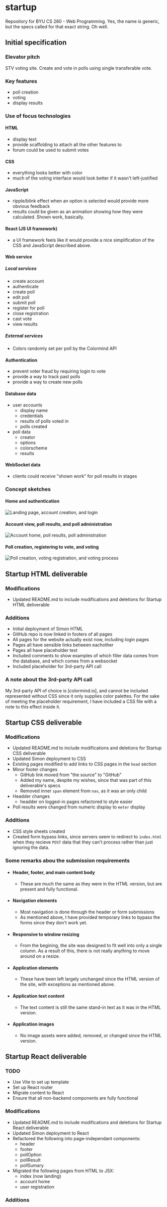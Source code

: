 # startup
Repository for BYU CS 260 - Web Programming.  Yes, the name is generic, but the specs called for that exact string.  Oh well.

## Initial specification
### Elevator pitch
STV voting site.  Create and vote in polls using single transferable vote.
### Key features
* poll creation
* voting
* display results
### Use of focus technologies
#### HTML
* display text
* provide scaffolding to attach all the other features to
* forum could be used to submit votes
#### CSS
* everything looks better with color
* much of the voting interface would look better if it wasn't left-justified
#### JavaScript
* ripple/blink effect when an option is selected would provide more obvious feedback
* results could be given as an animation showing how they were calculated.  Shown work, basically.
#### React (JS UI framework)
* a UI framework feels like it would provide a nice simplification of the CSS and JavaScript described above.
#### Web service
##### Local services
* create account
* authenticate
* create poll
* edit poll
* submit poll
* register for poll
* close registration
* cast vote
* view results
##### External services
* Colors randomly set per poll by the Colormind API
#### Authentication
* prevent voter fraud by requiring login to vote
* provide a way to track past polls
* provide a way to create new polls
#### Database data
* user accounts
  - display name
  - credentials
  - results of polls voted in
  - polls created
* poll data
  - creator
  - options
  - colorscheme
  - results
#### WebSocket data
* clients could receive "shown work" for poll results in stages
### Concept sketches
#### Home and authentication
![Landing page, account creation, and login](image-cache/home-and-auth.jpg)
#### Account view, poll results, and poll administration
![Account home, poll results, poll administration](image-cache/account-view.jpg "Account views")
#### Poll creation, registering to vote, and voting
![Poll creation, voting registration, and voting process](image-cache/poll-participation.jpg)

## Startup HTML deliverable
### Modifications
* Updated README.md to include modifications and deletions for Startup HTML deliverable
### Additions
* Initial deployment of Simon HTML
* GitHub repo is now linked in footers of all pages
* All pages for the website actually exist now, including login pages
* Pages all have sensible links between eachother
* Pages all have placeholder text
* Included comments to show examples of which filler data comes from the database, and which comes from a websocket
* Included placeholder for 3rd-party API call
### A note about the 3rd-party API call
My 3rd-party API of choice is [colormind.io], and cannot be included represented without CSS since it only supplies color palettes.  For the sake of meeting the placeholder requirement, I have included a CSS file with a note to this effect inside it.

## Startup CSS deliverable
### Modifications
* Updated README.md to include modifications and deletions for Startup CSS deliverable
* Updated Simon deployment to CSS
* Existing pages modified to add links to CSS pages in the `head` section
* Minor footer changes
  - GitHub link moved from "the source" to "GitHub"
  - Added my name, despite my wishes, since that was part of this deliverable's specs
  - Removed inner `span` element from `nav`, as it was an only child
* Headder changes
  - headder on logged-in pages refactored to style easier
* Poll results were changed from numeric display to `meter` display
### Additions
* CSS style sheets created
* Created form bypass links, since servers seem to redirect to `index.html` when they recieve `POST` data that they can't process rather than just ignoring the data.
### Some remarks abou the submission requirements
* #### Header, footer, and main content body
  - These are much the same as they were in the HTML version, but are present and fully functional.
* #### Navigation elements
  - Most navigation is done through the header or form submissions
  - As mentioned above, I have provided temporary links to bypass the forms since they don't work yet.
* #### Responsive to window resizing
  - From the begining, the site was designed to fit well into only a single column.  As a result of this, there is not really anything to move around on a resize.
* #### Application elements
  - These have been left largely unchanged since the HTML version of the site, with exceptions as mentioned above.
* #### Application text content
  - The text content is still the same stand-in text as it was in the HTML version.
* #### Application images
  - No image assets were added, removed, or changed since the HTML version.

## Startup React deliverable
### TODO
* Use Vite to set up template
* Set up React router
* Migrate content to React
* Ensure that all non-backend components are fully functional
### Modifications
* Updated README.md to include modifications and deletions for Startup React deliverable
* Updated Simon deployment to React
* Refactored the following into page-independant components:
	- header
	- footer
	- pollOption
	- pollResult
	- pollSumary
* Migrated the following pages from HTML to JSX:
	- index (now landing)
	- account home
	- user registration
### Additions